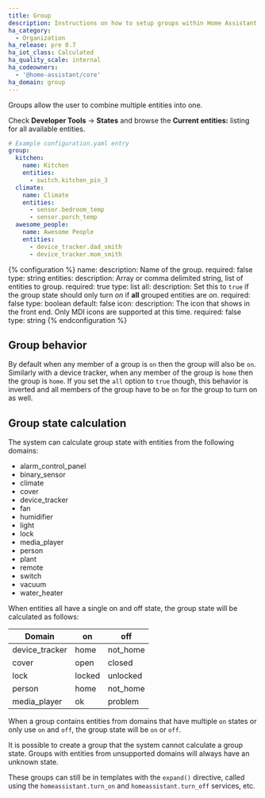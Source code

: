 ```yaml
---
title: Group
description: Instructions on how to setup groups within Home Assistant.
ha_category:
  - Organization
ha_release: pre 0.7
ha_iot_class: Calculated
ha_quality_scale: internal
ha_codeowners:
  - '@home-assistant/core'
ha_domain: group
---
```


Groups allow the user to combine multiple entities into one.

Check **Developer Tools** -> **States** and browse the **Current entities:** listing for all available entities.

```yaml
# Example configuration.yaml entry
group:
  kitchen:
    name: Kitchen
    entities:
      - switch.kitchen_pin_3
  climate:
    name: Climate
    entities:
      - sensor.bedroom_temp
      - sensor.porch_temp
  awesome_people:
    name: Awesome People
    entities:
      - device_tracker.dad_smith
      - device_tracker.mom_smith
```

{% configuration %}
name:
  description: Name of the group.
  required: false
  type: string
entities:
  description: Array or comma delimited string, list of entities to group.
  required: true
  type: list
all:
  description: Set this to `true` if the group state should only turn *on* if **all** grouped entities are *on*.
  required: false
  type: boolean
  default: false
icon:
  description: The icon that shows in the front end. Only MDI icons are supported at this time.
  required: false
  type: string
{% endconfiguration %}

## Group behavior

By default when any member of a group is `on` then the group will also be `on`. Similarly with a device tracker, when any member of the group is `home` then the group is `home`. If you set the `all` option to `true` though, this behavior is inverted and all members of the group have to be `on` for the group to turn on as well.

## Group state calculation

The system can calculate group state with entities from the following domains:

* alarm_control_panel
* binary_sensor
* climate
* cover
* device_tracker
* fan
* humidifier
* light
* lock
* media_player
* person
* plant
* remote
* switch
* vacuum
* water_heater

When entities all have a single on and off state, the group state will
be calculated as follows:

| Domain            | on     | off      |
|-------------------|--------|----------|
| device_tracker    | home   | not_home |
| cover             | open   | closed   |
| lock              | locked | unlocked |
| person            | home   | not_home |
| media_player      | ok     | problem  |

When a group contains entities from domains that have multiple `on` states or only use `on`
and `off`, the group state will be `on` or `off`.

It is possible to create a group that the system cannot calculate a group state.
Groups with entities from unsupported domains will always have an unknown state.

These groups can still be in templates with the `expand()` directive, called using the
`homeassistant.turn_on` and `homeassistant.turn_off` services, etc.
